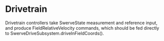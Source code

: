 # Drivetrain

Drivetrain controllers take SwerveState measurement and reference input,
and produce FieldRelativeVelocity commands, which should be fed directly to
SwerveDriveSubsystem.driveInFieldCoords().